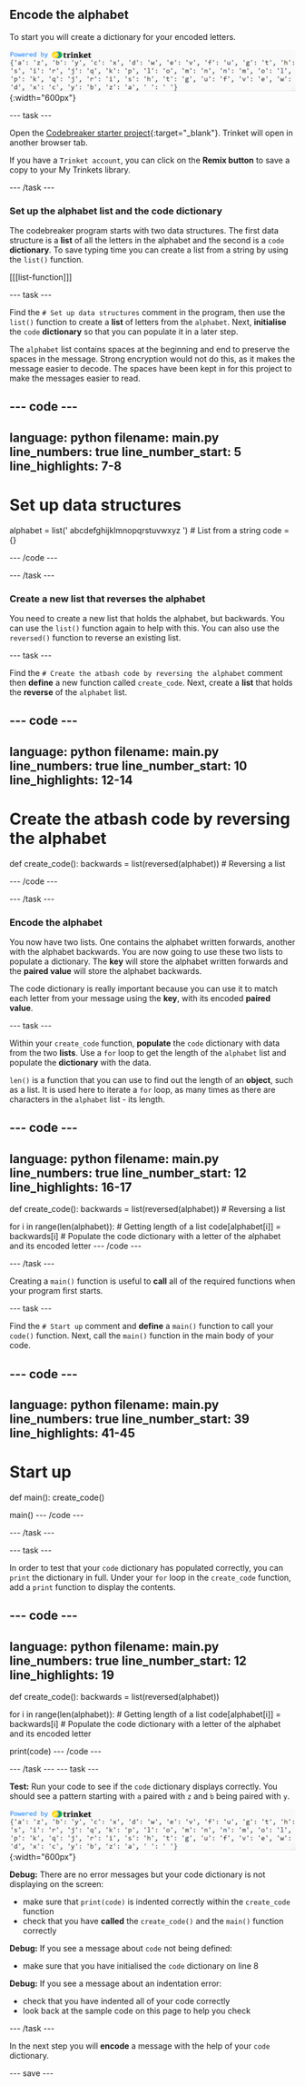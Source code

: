 ## Encode the alphabet

<div style="display: flex; flex-wrap: wrap">
<div style="flex-basis: 200px; flex-grow: 1; margin-right: 15px;">
To start you will create a dictionary for your encoded letters. 
</div>
<div>

</div>
</div>

![A screenshot of the output of the code dictionary which is created in this step.](images/code-dictionary.PNG){:width="600px"}

--- task ---

Open the [Codebreaker starter project](https://trinket.io/python/0eb6b467c0){:target="_blank"}. Trinket will open in another browser tab. 

If you have a `Trinket account`, you can click on the **Remix button** to save a copy to your My Trinkets library.

--- /task ---
### Set up the alphabet list and the code dictionary

The codebreaker program starts with two data structures. The first data structure is a **list** of all the letters in the alphabet and the second is a `code` **dictionary**. To save typing time you can create a list from a string by using the `list()` function.  

[[[list-function]]]

--- task ---

Find the `# Set up data structures` comment in the program, then use the `list()` function to create a **list** of letters from the `alphabet`. Next, **initialise** the `code` **dictionary** so that you can populate it in a later step.  

The `alphabet` list contains spaces at the beginning and end to preserve the spaces in the message. Strong encryption would not do this, as it makes the message easier to decode. The spaces have been kept in for this project to make the messages easier to read. 

--- code ---
---
language: python
filename: main.py
line_numbers: true
line_number_start: 5 
line_highlights: 7-8
---
# Set up data structures 
alphabet = list(' abcdefghijklmnopqrstuvwxyz ') # List from a string
code = {}

--- /code ---

--- /task ---

### Create a new list that reverses the alphabet

You need to create a new list that holds the alphabet, but backwards. You can use the `list()` function again to help with this. You can also use the `reversed()` function to reverse an existing list. 

--- task ---

Find the `# Create the atbash code by reversing the alphabet` comment then **define** a new function called `create_code`. Next, create a **list** that holds the **reverse** of the `alphabet` list. 

--- code ---
---
language: python
filename: main.py
line_numbers: true
line_number_start: 10 
line_highlights: 12-14
---
# Create the atbash code by reversing the alphabet
def create_code():
  backwards = list(reversed(alphabet)) # Reversing a list

--- /code ---

--- /task ---

### Encode the alphabet

You now have two lists. One contains the alphabet written forwards, another with the alphabet backwards. You are now going to use these two lists to populate a dictionary. The **key** will store the alphabet written forwards and the **paired value** will store the alphabet backwards. 

The code dictionary is really important because you can use it to match each letter from your message using the **key**, with its encoded **paired value**. 

--- task ---

Within your `create_code` function, **populate** the `code` dictionary with data from the two **lists**. Use a `for` loop to get the length of the `alphabet` list and populate the **dictionary** with the data. 

`len()` is a function that you can use to find out the length of an **object**, such as a list. It is used here to iterate a `for` loop, as many times as there are characters in the `alphabet` list - its length. 

--- code ---
---
language: python
filename: main.py
line_numbers: true
line_number_start: 12
line_highlights: 16-17
---
def create_code():
  backwards = list(reversed(alphabet)) # Reversing a list
  
  for i in range(len(alphabet)): # Getting length of a list
    code[alphabet[i]] = backwards[i] # Populate the code dictionary with a letter of the alphabet and its encoded letter
--- /code ---

--- /task ---

Creating a `main()` function is useful to **call** all of the required functions when your program first starts. 

--- task ---

Find the `# Start up` comment and **define** a `main()` function to call your `code()` function. Next, call the `main()` function in the main body of your code. 

--- code ---
---
language: python
filename: main.py
line_numbers: true
line_number_start: 39
line_highlights: 41-45
---
# Start up
def main():
  create_code()

main()
--- /code ---

--- /task ---

--- task ---

In order to test that your `code` dictionary has populated correctly, you can `print` the dictionary in full. Under your `for` loop in the `create_code` function, add a `print` function to display the contents. 

--- code ---
---
language: python
filename: main.py
line_numbers: true
line_number_start: 12
line_highlights: 19
---
def create_code():
  backwards = list(reversed(alphabet))
  
  for i in range(len(alphabet)): # Getting length of a list
    code[alphabet[i]] = backwards[i] # Populate the code dictionary with a letter of the alphabet and its encoded letter
  
  print(code)
--- /code ---

--- /task ---
--- task ---

**Test:** Run your code to see if the `code` dictionary displays correctly. You should see a pattern starting with `a` paired with `z` and `b` being paired with `y`.


![A screenshot of the output of the code dictionary which is created in this step.](images/code-dictionary.PNG){:width="600px"}

**Debug:** There are no error messages but your code dictionary is not displaying on the screen:
- make sure that `print(code)` is indented correctly within the `create_code` function
- check that you have **called** the `create_code()` and the `main()` function correctly

**Debug:** If you see a message about `code` not being defined:
- make sure that you have initialised the `code` dictionary on line 8 

**Debug:** If you see a message about an indentation error:
- check that you have indented all of your code correctly
- look back at the sample code on this page to help you check

--- /task ---

In the next step you will **encode** a message with the help of your `code` dictionary. 

--- save ---
